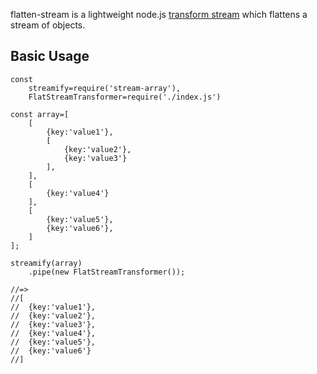 flatten-stream is a lightweight node.js [transform stream](https://nodejs.org/api/stream.html#stream_class_stream_transform)
which flattens a stream of objects.

## Basic Usage
```
const
    streamify=require('stream-array'),
    FlatStreamTransformer=require('./index.js')

const array=[
    [
        {key:'value1'},
        [
            {key:'value2'},
            {key:'value3'}
        ],
    ],
    [
        {key:'value4'}
    ],
    [
        {key:'value5'},
        {key:'value6'},
    ]
];

streamify(array)
    .pipe(new FlatStreamTransformer());

//=>
//[
//  {key:'value1'},
//  {key:'value2'},
//  {key:'value3'},
//  {key:'value4'},
//  {key:'value5'},
//  {key:'value6'}
//]